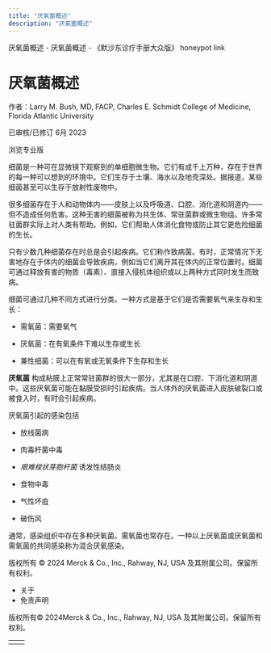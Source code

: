 ```yaml
---
title: "厌氧菌概述"
description: "厌氧菌概述"
---
```


﻿厌氧菌概述 \- 厌氧菌概述 \- 《默沙东诊疗手册大众版》 honeypot link

# 厌氧菌概述

作者：Larry M. Bush, MD, FACP, Charles E. Schmidt College of Medicine, Florida Atlantic
University

已审核/已修订 6月 2023

浏览专业版

细菌是一种可在显微镜下观察到的单细胞微生物。它们有成千上万种，存在于世界的每一种可以想到的环境中。它们生存于土壤、海水以及地壳深处。据报道，某些细菌甚至可以生存于放射性废物中。

很多细菌存在于人和动物体内——皮肤上以及呼吸道、口腔、消化道和阴道内——但不造成任何危害。这种无害的细菌被称为共生体、常驻菌群或微生物组。许多常驻菌群实际上对人类有帮助。例如，它们帮助人体消化食物或防止其它更危险细菌的生长。

只有少数几种细菌存在时总是会引起疾病。它们称作致病菌。有时，正常情况下无害地存在于体内的细菌会导致疾病，例如当它们离开其在体内的正常位置时。细菌可通过释放有害的物质（毒素）、直接入侵机体组织或以上两种方式同时发生而致病。

细菌可通过几种不同方式进行分类。一种方式是基于它们是否需要氧气来生存和生长：

- 需氧菌：需要氧气

- 厌氧菌：在有氧条件下难以生存或生长

- 兼性细菌：可以在有氧或无氧条件下生存和生长


**厌氧菌** 构成粘膜上正常常驻菌群的很大一部分，尤其是在口腔、下消化道和阴道中。这些厌氧菌可能在黏膜受损时引起疾病。当人体外的厌氧菌进入皮肤破裂口或被食入时，有时会引起疾病。

厌氧菌引起的感染包括

- 放线菌病

- 肉毒杆菌中毒

- _艰难梭状芽胞杆菌_ 诱发性结肠炎

- 食物中毒

- 气性坏疽

- 破伤风


通常，感染组织中存在多种厌氧菌。需氧菌也常存在。一种以上厌氧菌或厌氧菌和需氧菌的共同感染称为混合厌氧感染。



版权所有 © 2024
Merck & Co., Inc., Rahway, NJ, USA 及其附属公司。保留所有权利。

- 关于
- 免责声明

版权所有© 2024Merck & Co., Inc., Rahway, NJ, USA 及其附属公司。保留所有权利。

|     |     |
| --- | --- |
|  |  |